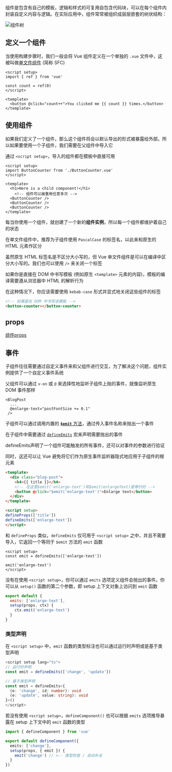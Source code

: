 组件是包含有自己的模板，逻辑和样式的可复用自包含代码块，可以在每个组件内封装自定义内容与逻辑。在实际应用中，组件常常被组织成层层嵌套的树状结构：

![组件树](https://cn.vuejs.org/assets/components.7fbb3771.png)

## 定义一个组件

当使用构建步骤时，我们一般会将 Vue 组件定义在一个单独的 `.vue` 文件中，这被叫做[单文件组件](https://cn.vuejs.org/guide/scaling-up/sfc.html) (简称 SFC)

```vue
<script setup>
import { ref } from 'vue'

const count = ref(0)
</script>

<template>
  <button @click="count++">You clicked me {{ count }} times.</button>
</template>
```



## 使用组件

如果我们定义了一个组件，那么这个组件将会以默认导出的形式被暴露给外部。所以如果要使用一个子组件，我们需要在父组件中导入它

通过 `<script setup>`，导入的组件都在模板中直接可用

```vue
<script setup>
import ButtonCounter from './ButtonCounter.vue'
</script>

<template>
  <h1>Here is a child component!</h1>
	<!-- 组件可以被重用任意多次 -->
  <ButtonCounter />
  <ButtonCounter />
  <ButtonCounter />
</template>
```

每当你使用一个组件，就创建了一个新的**组件实例**，所以每一个组件都维护着自己的状态



在单文件组件中，推荐为子组件使用 `PascalCase` 的标签名，以此来和原生的 HTML 元素作区分

虽然原生 HTML 标签名是不区分大小写的，但 Vue 单文件组件是可以在编译中区分大小写的。我们也可以使用 `/>` 来关闭一个标签



如果你是直接在 DOM 中书写模板 (例如原生 `<template>` 元素的内容)，模板的编译需要遵从浏览器中 HTML 的解析行为

在这种情况下，你应该需要使用 `kebab-case` 形式并显式地关闭这些组件的标签

```html
<!-- 如果是在 DOM 中书写该模板 -->
<button-counter></button-counter>
```



## props

 [组件props](vaults/001-组件props-概述.md) 



## 事件

子组件往往需要通过自定义事件来和父组件进行交互，为了解决这个问题，组件实例提供了一个自定义事件系统

父组件可以通过 `v-on` 或 `@` 来选择性地监听子组件上抛的事件，就像监听原生 DOM 事件那样

```vue
<BlogPost
  ...
  @enlarge-text="postFontSize += 0.1"
 />
```



子组件可以通过调用内置的 [**`$emit`** 方法](https://cn.vuejs.org/api/component-instance.html#emit)，通过传入事件名称来抛出一个事件

在子组件中需要通过 [`defineEmits`](https://cn.vuejs.org/api/sfc-script-setup.html#defineprops-defineemits) 宏来声明需要抛出的事件

defineEmits声明了一个组件可能触发的所有事件，还可以对事件的参数进行验证

 同时，这还可以让 Vue 避免将它们作为原生事件监听器隐式地应用于子组件的根元素

```html
<template>
  <div class="blog-post">
    <h4>{{ title }}</h4>
    <!-- 在这里$emit('enlarge-text')和$emit(enlargeText)是等价的 -->
    <button @click="$emit('enlarge-text')">Enlarge text</button>
  </div>
</template>

<script setup>
defineProps(['title'])
defineEmits(['enlarge-text'])
</script>
```



和 `defineProps` 类似，`defineEmits` 仅可用于 `<script setup>` 之中，并且不需要导入，它返回一个等同于 `$emit` 方法的 `emit` 函数

```vue
<script setup>
const emit = defineEmits(['enlarge-text'])

emit('enlarge-text')
</script>
```



没有在使用 `<script setup>`，你可以通过 `emits` 选项定义组件会抛出的事件。你可以从 `setup()` 函数的第二个参数，即 setup 上下文对象上访问到 `emit` 函数

```js
export default {
  emits: ['enlarge-text'],
  setup(props, ctx) {
    ctx.emit('enlarge-text')
  }
}
```



### 类型声明

在 `<script setup>` 中，`emit` 函数的类型标注也可以通过运行时声明或是基于类型声明

```ts
<script setup lang="ts">
// 运行时声明
const emit = defineEmits(['change', 'update'])

// 基于类型声明
const emit = defineEmits<{
  (e: 'change', id: number): void
  (e: 'update', value: string): void
}>()
</script>
```



若没有使用 `<script setup>`，`defineComponent()` 也可以根据 `emits` 选项推导暴露在 setup 上下文中的 `emit` 函数的类型

```ts
import { defineComponent } from 'vue'

export default defineComponent({
  emits: ['change'],
  setup(props, { emit }) {
    emit('change') // <-- 类型检查 / 自动补全
  }
})
```


